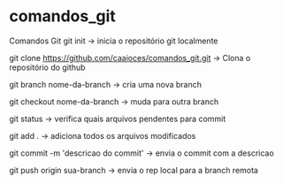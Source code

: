 # comandos_git
Comandos Git
git init -> inicia o repositório git localmente

git clone https://github.com/caaioces/comandos_git.git -> Clona o repositório do github

git branch nome-da-branch -> cria uma nova branch

git checkout nome-da-branch -> muda para outra branch

git status -> verifica quais arquivos pendentes para commit

git add . -> adiciona todos os arquivos modificados

git commit -m 'descricao do commit' -> envia o commit com a descricao

git push origin sua-branch -> envia o rep local para a branch remota
